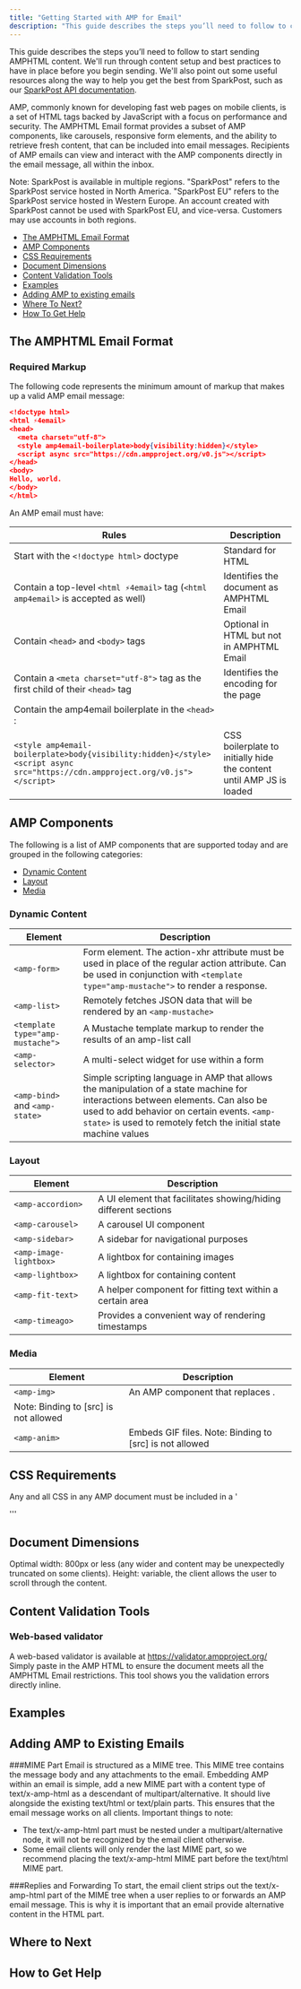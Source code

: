 ```yaml
---
title: "Getting Started with AMP for Email"
description: "This guide describes the steps you’ll need to follow to create AMPHTMP content using SparkPost."
---
```

This guide describes the steps you’ll need to follow to start sending AMPHTML content. We'll run through content setup and best practices to have in place before you begin sending. We'll also point out some useful resources along the way to help you get the best from SparkPost, such as our [SparkPost API documentation](https://developers.sparkpost.com/api/).

AMP, commonly known for developing fast web pages on mobile clients, is a set of HTML tags backed by JavaScript with a focus on performance and security.
The AMPHTML Email format provides a subset of AMP components, like carousels, responsive form elements, and the ability to retrieve fresh content, that can be included into email messages. Recipients of AMP emails can view and interact with the AMP components directly in the email message, all within the inbox.

Note: SparkPost is available in multiple regions. "SparkPost" refers to the SparkPost service hosted in North America. "SparkPost EU" refers to the SparkPost service hosted in Western Europe. An account created with SparkPost cannot be used with SparkPost EU, and vice-versa. Customers may use accounts in both regions.

* [The AMPHTML Email Format](#the-amphtml-email-format)
* [AMP Components](#amp-components)
* [CSS Requirements](#css-requirements)
* [Document Dimensions](#document-dimensions)
* [Content Validation Tools](#validation-tools)
* [Examples](#examples)
* [Adding AMP to existing emails](#adding-amp-to-existing-emails)
* [Where To Next?](#where-to-next)
* [How To Get Help](#how-to-get-help)

## The AMPHTML Email Format

### Required Markup

The following code represents the minimum amount of markup that makes up a valid AMP email message:
```json
<!doctype html>
<html ⚡4email>
<head>
  <meta charset="utf-8">
  <style amp4email-boilerplate>body{visibility:hidden}</style>
  <script async src="https://cdn.ampproject.org/v0.js"></script>
</head>
<body>
Hello, world.
</body>
</html>
```

An AMP email must have:

| Rules |   Description   |
| --- | --- |
| Start with the `<!doctype html>` doctype|Standard for HTML | Standard for HTML |
| Contain a top-level `<html ⚡4email>` tag (`<html amp4email>` is accepted as well) | Identifies the document as AMPHTML Email |
| Contain `<head>` and `<body>` tags | Optional in HTML but not in AMPHTML Email |
| Contain a `<meta charset="utf-8">` tag as the first child of their `<head>` tag | Identifies the encoding for the page |
| Contain the amp4email boilerplate in the `<head>` :
`<style amp4email-boilerplate>body{visibility:hidden}</style><script async src="https://cdn.ampproject.org/v0.js"></script>` | CSS boilerplate to initially hide the content until AMP JS is loaded |

## AMP Components

The following is a list of AMP components that are supported today and are grouped in the following categories:
* [Dynamic Content](https://www.ampproject.org/docs/interaction_dynamic/amp-email-format#dynamic-content)
* [Layout](https://www.ampproject.org/docs/interaction_dynamic/amp-email-format#layout)
* [Media](https://www.ampproject.org/docs/interaction_dynamic/amp-email-format#media)

### Dynamic Content

| Element |   Description   |
| --- | --- |
| `<amp-form>` | Form element. The action-xhr attribute must be used in place of the regular action attribute. Can be used in conjunction with `<template type="amp-mustache">` to render a response. |
| `<amp-list>` |Remotely fetches JSON data that will be rendered by an `<amp-mustache>` |
| `<template type="amp-mustache">` | A Mustache template markup to render the results of an amp-list call |
| `<amp-selector>`| A multi-select widget for use within a form |
| `<amp-bind>` and `<amp-state>` | Simple scripting language in AMP that allows the manipulation of a state machine for interactions between elements. Can also be used to add behavior on certain events. `<amp-state>` is used to remotely fetch the initial state machine values |

### Layout

| Element |   Description   |
| --- | --- |
| `<amp-accordion>` |	A UI element that facilitates showing/hiding different sections |
| `<amp-carousel>` |	A carousel UI component |
| `<amp-sidebar>` |	A sidebar for navigational purposes |
| `<amp-image-lightbox>` |	A lightbox for containing images |
| `<amp-lightbox>` |	A lightbox for containing content |
| `<amp-fit-text>` |	A helper component for fitting text within a certain area |
| `<amp-timeago>` |	Provides a convenient way of rendering timestamps |

### Media

| Element |   Description   |
| --- | --- |
| `<amp-img>` |	An AMP component that replaces <img>. 
Note: Binding to [src] is not allowed |
| `<amp-anim>` | Embeds GIF files. Note: Binding to [src] is not allowed |

## CSS Requirements

Any and all CSS in any AMP document must be included in a '<style amp-custom>' tag within the header or as inline style attributes. The entire '<style>' tag cannot exceed 50,000 bytes. 
Example:
'''json
<style amp-custom>
  /* any custom styles go here. */
  body {
    background-color: white;
  }
  amp-img {
    border: 5px solid black;
  }
  amp-img.grey-placeholder {
    background-color: grey;
  }
</style>
'''

## Document Dimensions
Optimal width: 800px or less (any wider and content may be unexpectedly truncated on some clients).
Height: variable, the client allows the user to scroll through the content.

## Content Validation Tools
### Web-based validator
A web-based validator is available at https://validator.ampproject.org/
Simply paste in the AMP HTML to ensure the document meets all the AMPHTML Email restrictions. This tool shows you the validation errors directly inline.

## Examples


## Adding AMP to Existing Emails

###MIME Part
Email is structured as a MIME tree. This MIME tree contains the message body and any attachments to the email.
Embedding AMP within an email is simple, add a new MIME part with a content type of text/x-amp-html as a descendant of multipart/alternative. It should live alongside the existing text/html or text/plain parts. This ensures that the email message works on all clients.
Important things to note:
* The text/x-amp-html part must be nested under a multipart/alternative node, it will not be recognized by the email client otherwise.
* Some email clients will only render the last MIME part, so we recommend placing the text/x-amp-html MIME part before the text/html MIME part.

###Replies and Forwarding
To start, the email client strips out the text/x-amp-html part of the MIME tree when a user replies to or forwards an AMP email message. This is why it is important that an email provide alternative content in the HTML part.
## Where to Next


## How to Get Help









